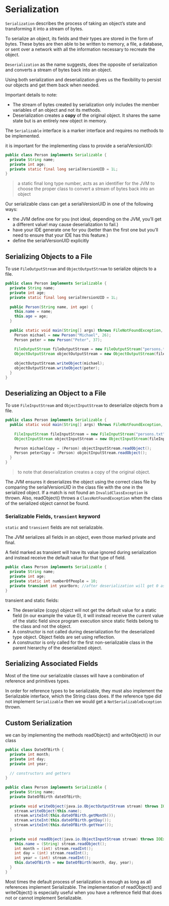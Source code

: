 # Serialization

`Serialization` describes the process of taking an object’s state and transforming it into a stream of bytes.

To serialize an object, its fields and their types are stored in the form of bytes. These bytes are then able to be written to memory, a file, a database, or sent over a network with all the information necessary to recreate the object.

`Deserialization` as the name suggests, does the opposite of serialization and converts a stream of bytes back into an object.

Using both serialization and deserialization gives us the flexibility to persist our objects and get them back when needed.

Important details to note:
- The stream of bytes created by serialization only includes the member variables of an object and not its methods.
- Deserialization creates a **copy** of the original object. It shares the same state but is an entirely new object in memory.

The `Serializable` interface is a marker interface and requires no methods to be implemented.

it is important for the implementing class to provide a serialVersionUID:
```java
public class Person implements Serializable {
  private String name;
  private int age;
  private static final long serialVersionUID = 1L; 
} 
```
> a static final long type number, acts as an identifier for the JVM to choose the proper class to convert a stream of bytes back into an object

Our serializable class can get a serialVersionUID in one of the following ways:

- the JVM define one for you (not ideal, depending on the JVM, you’ll get a different value!  may cause deserialization to fail.)
- have your IDE generate one for you (better than the first one but you’ll need to ensure that your IDE has this feature.)
- define the serialVersionUID explicitly

## Serializing Objects to a File

To use `FileOutputStream` and `ObjectOutputStream` to serialize objects to a file.

```java
public class Person implements Serializable {
  private String name;
  private int age;
  private static final long serialVersionUID = 1L; 
 
  public Person(String name, int age) {
    this.name = name;
    this.age = age;
  }  
 
  public static void main(String[] args) throws FileNotFoundException, IOException{
    Person michael = new Person("Michael", 26);
    Person peter = new Person("Peter", 37);
 
    FileOutputStream fileOutputStream = new FileOutputStream("persons.txt");
    ObjectOutputStream objectOutputStream = new ObjectOutputStream(fileOutputStream);
 
    objectOutputStream.writeObject(michael);
    objectOutputStream.writeObject(peter);    
  }
} 
```
## Deserializing an Object to a File

To use `FileInputStream` and `ObjectInputStream` to deserialize objects from a file.
```java
public class Person implements Serializable {
  public static void main(String[] args) throws FileNotFoundException, IOException, ClassNotFoundException {
 
    FileInputStream fileInputStream = new FileInputStream("persons.txt");
    ObjectInputStream objectInputStream = new ObjectInputStream(fileInputStream);
 
    Person michaelCopy = (Person) objectInputStream.readObject();
    Person peterCopy = (Person) objectInputStream.readObject();
  }
}
```
> to note that deserialization creates a copy of the original object.
  
 The JVM ensures it deserializes the object using the correct class file by comparing the serialVersionUID in the class file with the one in the serialized object. If a match is not found an `InvalidClassException` is thrown. Also, readObject() throws a `ClassNotFoundException` when the class of the serialized object cannot be found.

### Serializable Fields, `transient` keyword

`static` and `transient` fields are not serializable.

The JVM serializes all fields in an object, even those marked private and final.

A field marked as transient will have its value ignored during serialization and instead receive the default value for that type of field.
```java
public class Person implements Serializable {
  private String name;
  private int age;
  private static int numberOfPeople = 10;
  private transient int yearBorn; //after deserialization will get 0 as default value  
} 
```
transient and static fields:

- The deserialize (copy) object will not get the default value for a static field (in our example the value 0), it will instead receive the current value of the static field since program execution since static fields belong to the class and not the object.
- A constructor is not called during deserialization for the deserialized type object. Object fields are set using reflection.
- A constructor is only called for the first non-serializable class in the parent hierarchy of the deserialized object.

## Serializing Associated Fields
Most of the time our serializable classes will have a combination of reference and primitives types.

In order for reference types to be serializable, they must also implement the Serializable interface, which the String class does. If the reference type did not implement `Serializable` then we would get a `NotSerializableException` thrown.

## Custom Serialization
we can by implementing the methods readObject() and writeObject() in our class
```java
public class DateOfBirth {
  private int month;
  private int day;
  private int year;
 
  // constructors and getters
}
 
public class Person implements Serializable {
  private String name;
  private DateOfBirth dateOfBirth;
 
  private void writeObject(java.io.ObjectOutputStream stream) throws IOException{
    stream.writeObject(this.name);
    stream.writeInt(this.dateOfBirth.getMonth());
    stream.writeInt(this.dateOfBirth.getDay());
    stream.writeInt(this.dateOfBirth.getYear());
  }
 
  private void readObject(java.io.ObjectInputStream stream) throws IOException, ClassNotFoundException{
    this.name = (String) stream.readObject();
    int month = (int) stream.readInt();
    int day = (int) stream.readInt();
    int year = (int) stream.readInt();
    this.dateOfBirth = new DateOfBirth(month, day, year);
  }    
}
```
Most times the default process of serialization is enough as long as all references implement Serializable. The implementation of readObject() and writeObject() is especially useful when you have a reference field that does not or cannot implement Serializable.
